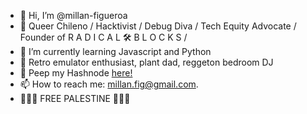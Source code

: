 - 👋 Hi, I’m @millan-figueroa
- 🌈 Queer Chileno / Hacktivist / Debug Diva / Tech Equity Advocate / Founder of R A D I C A L 🛠 B L O C K S / 
- 🌱 I’m currently learning Javascript and Python
- 💜 Retro emulator enthusiast, plant dad, reggeton bedroom DJ
- 📢 Peep my Hashnode [here!](k0secha.hashnode.dev)
- 📫 How to reach me: millan.fig@gmail.com.
- 🍉🍉🍉 FREE PALESTINE 🍉🍉🍉

<!---
millan-figueroa/millan-figueroa is a ✨ special ✨ repository because its `README.md` (this file) appears on your GitHub profile.
You can click the Preview link to take a look at your changes.
--->
